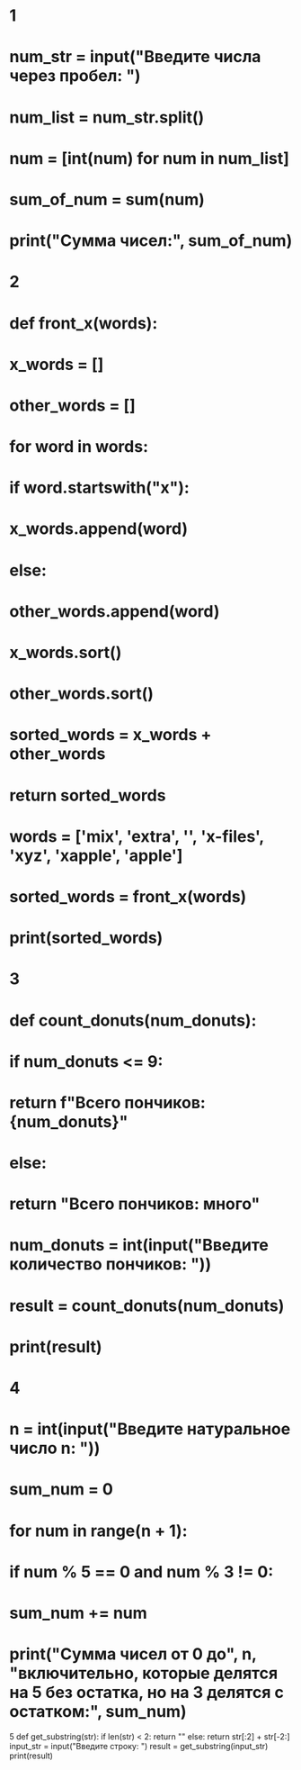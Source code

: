 # 1
# num_str = input("Введите числа через пробел: ")
# num_list = num_str.split()
# num = [int(num) for num in num_list]
# sum_of_num = sum(num)
# print("Сумма чисел:", sum_of_num)

# 2
# def front_x(words):
#     x_words = []
#     other_words = []
#     for word in words:
#         if word.startswith("x"):
#             x_words.append(word)
#         else:
#             other_words.append(word)
#     x_words.sort()
#     other_words.sort()
#     sorted_words = x_words + other_words 
#     return sorted_words
# words = ['mix', 'extra', '', 'x-files', 'xyz', 'xapple', 'apple']
# sorted_words = front_x(words)
# print(sorted_words)

# 3
# def count_donuts(num_donuts):
#     if num_donuts <= 9:
#         return f"Всего пончиков: {num_donuts}"
#     else:
#         return "Всего пончиков: много"
# num_donuts = int(input("Введите количество пончиков: "))
# result = count_donuts(num_donuts)
# print(result)

# 4
# n = int(input("Введите натуральное число n: "))
# sum_num = 0
# for num in range(n + 1):
#     if num % 5 == 0 and num % 3 != 0:
#         sum_num += num
# print("Сумма чисел от 0 до", n, "включительно, которые делятся на 5 без остатка, но на 3 делятся с остатком:", sum_num)

5
def get_substring(str):
    if len(str) < 2:
        return ""
    else:
        return str[:2] + str[-2:]
input_str = input("Введите строку: ")
result = get_substring(input_str)
print(result)
 
